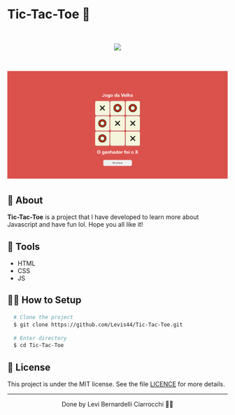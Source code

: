 # Tic-Tac-Toe 🚀

<h1 align="center">
  <img 
    src="https://emojipedia-us.s3.dualstack.us-west-1.amazonaws.com/thumbs/120/joypixels/257/number-sign_23.png"
  />

</h1>

<h1>
  <img 
    src="/src/assets/image.png"
  />
</h1>

## 🧾 About

**Tic-Tac-Toe** is a project that I have developed to learn more about Javascript and have fun lol. Hope you all like it!

## 🔧 Tools

- HTML
- CSS
- JS

## 👨‍💻 How to Setup

```bash
  # Clone the project
  $ git clone https://github.com/Levis44/Tic-Tac-Toe.git
```
```bash
  # Enter directory
  $ cd Tic-Tac-Toe
```

## 📝 License

This project is under the MIT license. See the file <a href="https://github.com/Levis44/Tic-Tac-Toe/blob/main/LICENSE">LICENCE</a> for more details.

---

<p align="center">Done by Levi Bernardelli Ciarrocchi ✌🏼</p>
